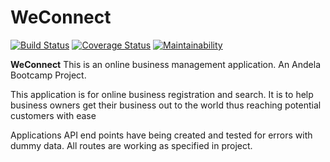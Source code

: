 # WeConnect

[![Build Status](https://travis-ci.org/PascalUlor/WeConnect.svg?branch=tests)](https://travis-ci.org/PascalUlor/WeConnect)  [![Coverage Status](https://coveralls.io/repos/github/PascalUlor/WeConnect/badge.svg?branch=master)](https://coveralls.io/github/PascalUlor/WeConnect?branch=master) [![Maintainability](https://api.codeclimate.com/v1/badges/23742785ee620103b731/maintainability)](https://codeclimate.com/github/PascalUlor/WeConnect/maintainability)

**WeConnect**
This is an online business management application. An Andela Bootcamp Project.

This application is for online business registration and search. It is to help business owners get their business out to the world thus reaching potential customers with ease

Applications API end points have being created and tested for errors with dummy data.
All routes are working as specified in project.